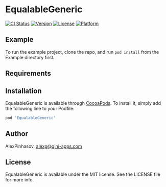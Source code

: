 # EqualableGeneric

[![CI Status](https://img.shields.io/travis/AlexPinhasov/EqualableGeneric.svg?style=flat)](https://travis-ci.org/AlexPinhasov/EqualableGeneric)
[![Version](https://img.shields.io/cocoapods/v/EqualableGeneric.svg?style=flat)](https://cocoapods.org/pods/EqualableGeneric)
[![License](https://img.shields.io/cocoapods/l/EqualableGeneric.svg?style=flat)](https://cocoapods.org/pods/EqualableGeneric)
[![Platform](https://img.shields.io/cocoapods/p/EqualableGeneric.svg?style=flat)](https://cocoapods.org/pods/EqualableGeneric)

## Example

To run the example project, clone the repo, and run `pod install` from the Example directory first.

## Requirements

## Installation

EqualableGeneric is available through [CocoaPods](https://cocoapods.org). To install
it, simply add the following line to your Podfile:

```ruby
pod 'EqualableGeneric'
```

## Author

AlexPinhasov, alexp@gini-apps.com

## License

EqualableGeneric is available under the MIT license. See the LICENSE file for more info.
